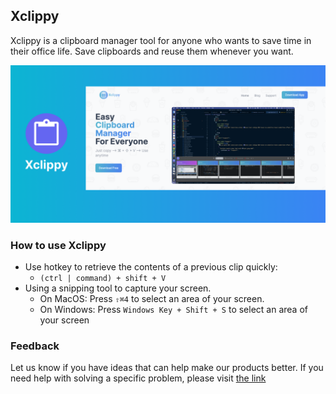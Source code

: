 ## Xclippy
Xclippy is a clipboard manager tool for anyone who wants to save time in their office life. Save clipboards and reuse them whenever you want.

![Xclippy](banner.png "Xclippy")

### How to use Xclippy
- Use hotkey to retrieve the contents of a previous clip quickly:
  + `(ctrl | command) + shift + V`
- Using a snipping tool to capture your screen.
  + On MacOS: Press `⇧⌘4` to select an area of your screen.
  + On Windows: Press `Windows Key + Shift + S` to select an area of your screen


### Feedback
Let us know if you have ideas that can help make our products better. If you need help with solving a specific problem, please visit [the link](https://xclippy.com)
